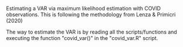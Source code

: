 Estimating a VAR via maximum likelihood estimation with COVID observations. This is following the methodology from Lenza & Primicri (2020)

The way to estimate the VAR is by reading all the scripts/functions and executing the function "covid_var()" in the "covid_var.R" script. 

